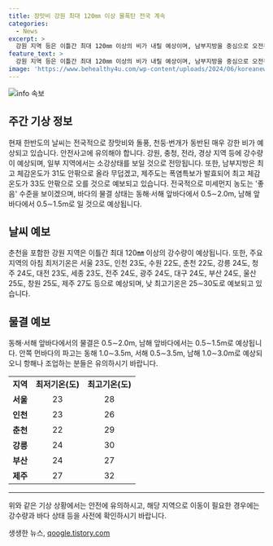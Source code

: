 ```yaml
---
title: 장맛비 강원 최대 120㎜ 이상 물폭탄 전국 계속
categories:
  - News
excerpt: >
  강원 지역 등은 이틀간 최대 120㎜ 이상의 비가 내릴 예상이며, 남부지방을 중심으로 오전부터 전국 대부분 지역에 돌풍과 함께 강한 비가 예상된다. 최고 체감온도가 31도 안팎으로 올라 무덥고, 폭염특보가 발효된 제주도는 10일까지 최고 체감온도가 33도 안팎으로 오를 것으로 예보되었다. 9일 아침 최저기온은 21∼26도로 전망되며, 미세먼지 농도는 좋음 수준을 보이겠다. 海는 동해·서해 앞바다에서 0.5∼2.0m, 남해 앞바다에서 0.5∼1.5m로 일겠다.
feature_text: >
  강원 지역 등은 이틀간 최대 120㎜ 이상의 비가 내릴 예상이며, 남부지방을 중심으로 오전부터 전국 대부분 지역에 돌풍과 함께 강한 비가 예상된다. 최고 체감온도가 31도 안팎으로 올라 무덥고, 폭염특보가 발효된 제주도는 10일까지 최고 체감온도가 33도 안팎으로 오를 것으로 예보되었다. 9일 아침 최저기온은 21∼26도로 전망되며, 미세먼지 농도는 좋음 수준을 보이겠다. 海는 동해·서해 앞바다에서 0.5∼2.0m, 남해 앞바다에서 0.5∼1.5m로 일겠다.
image: 'https://www.behealthy4u.com/wp-content/uploads/2024/06/koreanews.jpg'
---
```


<p><img src="https://www.behealthy4u.com/wp-content/uploads/2024/06/koreanews.jpg" alt="info 속보" /></p>

<h2 data-ke-size="size26">주간 기상 정보</h2>

<p data-ke-size="size16">현재 한반도의 날씨는 전국적으로 장맛비와 돌풍, 천둥·번개가 동반된 매우 강한 비가 예상되고 있습니다. 안전사고에 유의해야 합니다. 강원, 충청, 전라, 경상 지역 등에 강수량이 예상되며, 일부 지역에서는 소강상태를 보일 것으로 전망됩니다. 또한, 남부지방은 최고 체감온도가 31도 안팎으로 올라 무덥겠고, 제주도는 폭염특보가 발효되어 최고 체감온도가 33도 안팎으로 오를 것으로 예보되고 있습니다. 전국적으로 미세먼지 농도는 '좋음' 수준을 보이겠으며, 바다의 물결 상태는 동해·서해 앞바다에서 0.5∼2.0m, 남해 앞바다에서 0.5∼1.5m로 일 것으로 예상됩니다. </p>

<h2 data-ke-size="size26">날씨 예보</h2>

<p data-ke-size="size16">춘천을 포함한 강원 지역은 이틀간 최대 120㎜ 이상의 강수량이 예상됩니다. 또한, 주요 지역의 아침 최저기온은 서울 23도, 인천 23도, 수원 22도, 춘천 22도, 강릉 24도, 청주 24도, 대전 23도, 세종 23도, 전주 24도, 광주 24도, 대구 24도, 부산 24도, 울산 25도, 창원 25도, 제주 27도 등으로 예상되며, 낮 최고기온은 25∼30도로 예보되고 있습니다.</p>

<h2 data-ke-size="size26">물결 예보</h2>

<p data-ke-size="size16">동해·서해 앞바다에서의 물결은 0.5∼2.0m, 남해 앞바다에서는 0.5∼1.5m로 예상됩니다. 안쪽 먼바다의 파고는 동해 1.0∼3.5m, 서해 0.5∼3.5m, 남해 1.0∼3.0m로 예상되오니 항해나 조업하는 분들은 유의하시기 바랍니다.</p>

<table>
    <tbody>
        <tr>
            <td style="text-align: center; height: 17px;"><b>지역</b></td>
            <td style="text-align: center; height: 17px;"><b>최저기온(도)</b></td>
            <td style="text-align: center; height: 17px;"><b>최고기온(도)</b></td>
        </tr>
        <tr>
            <td style="text-align: center; height: 17px;"><b>서울</b></td>
            <td style="text-align: center; height: 17px;">23</td>
            <td style="text-align: center; height: 17px;">28</td>
        </tr>
        <tr>
            <td style="text-align: center; height: 17px;"><b>인천</b></td>
            <td style="text-align: center; height: 17px;">23</td>
            <td style="text-align: center; height: 17px;">26</td>
        </tr>
        <tr>
            <td style="text-align: center; height: 17px;"><b>춘천</b></td>
            <td style="text-align: center; height: 17px;">22</td>
            <td style="text-align: center; height: 17px;">29</td>
        </tr>
        <tr>
            <td style="text-align: center; height: 17px;"><b>강릉</b></td>
            <td style="text-align: center; height: 17px;">24</td>
            <td style="text-align: center; height: 17px;">30</td>
        </tr>
        <tr>
            <td style="text-align: center; height: 17px;"><b>부산</b></td>
            <td style="text-align: center; height: 17px;">24</td>
            <td style="text-align: center; height: 17px;">27</td>
        </tr>
        <tr>
            <td style="text-align: center; height: 17px;"><b>제주</b></td>
            <td style="text-align: center; height: 17px;">27</td>
            <td style="text-align: center; height: 17px;">32</td>
        </tr>
    </tbody>
</table>

<hr>

<p data-ke-size="size16">위와 같은 기상 상황에서는 안전에 유의하시고, 해당 지역으로 이동이 필요한 경우에는 강수량과 바다 상태 등을 사전에 확인하시기 바랍니다.</p>
생생한 뉴스, <a href="https://qoogle.tistory.com" rel="dofollow">qoogle.tistory.com</a>


